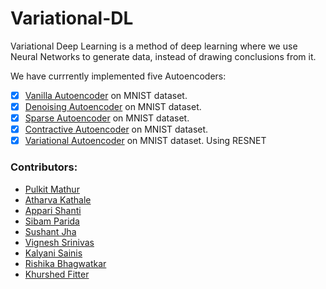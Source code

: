 # Variational-DL

Variational Deep Learning is a method of deep learning where we use Neural Networks to generate data, instead of drawing conclusions from it.

We have currrently implemented five Autoencoders:
- [x] [Vanilla Autoencoder](autoencoders/vanilla) on MNIST dataset.
- [x] [Denoising Autoencoder](autoencoders/denoise) on MNIST dataset.
- [x] [Sparse Autoencoder](autoencoders/sparse) on MNIST dataset.
- [x] [Contractive Autoencoder](autoencoders/contractive) on MNIST dataset.
- [x] [Variational Autoencoder](autoencoders/VAE) on MNIST dataset. Using RESNET

### Contributors: 
* [Pulkit Mathur](https://github.com/mathurpulkit)
* [Atharva Kathale](https://github.com/Atharva-K12)
* [Appari Shanti](https://github.com/AppariShanti)
* [Sibam Parida](https://github.com/sibam23)
* [Sushant Jha](https://github.com/sushantjha78)
* [Vignesh Srinivas](https://github.com/vignesh-creator)
* [Kalyani Sainis](https://github.com/Kals-13)
* [Rishika Bhagwatkar](https://github.com/rishika2110)
* [Khurshed Fitter](https://github.com/GlazeDonuts)
